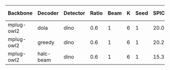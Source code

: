 | Backbone | Decoder | Detector | Ratio | Beam | K | Seed | SPICE | METEOR | CIDEr | CHAIRs | CHAIRi | BLEU | Log CIDEr |  Num of Samples | Max Tokens |
|---------|---------|---------|-----------|-----------|----------|------------|-------|--------|-------|-------|-------|--------|--------|--------|--------|
| mplug-owl2 | dola | dino | 0.6 | 1 | 6 | 1 | 20.0 | 22.4 | 0.1 | 25.2 | 9.3 | 0.153 | 11.02 | 64 | 500 |
| mplug-owl2 | greedy | dino | 0.6 | 1 | 6 | 1 | 20.2 | 22.4 | 0.0 | 23.8 | 9.0 | 0.153 | 10.90 | 64 | 500 |
| mplug-owl2 | halc-beam | dino | 0.6 | 1 | 6 | 1 | 15.3 | 20.5 | 5.0 | 20.4 | 10.1 | 0.159 | 14.03 | 64 | 500 |

